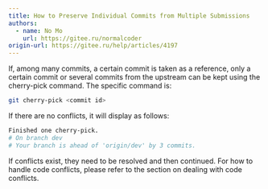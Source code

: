 ```yaml
---
title: How to Preserve Individual Commits from Multiple Submissions
authors:
  - name: No Mo
    url: https://gitee.ru/normalcoder
origin-url: https://gitee.ru/help/articles/4197
---
```


If, among many commits, a certain commit is taken as a reference, only a certain commit or several commits from the upstream can be kept using the cherry-pick command. The specific command is:

```bash
git cherry-pick <commit id>
```

If there are no conflicts, it will display as follows:

```bash
Finished one cherry-pick.
# On branch dev
# Your branch is ahead of 'origin/dev' by 3 commits.
```

If conflicts exist, they need to be resolved and then continued. For how to handle code conflicts, please refer to the section on dealing with code conflicts.